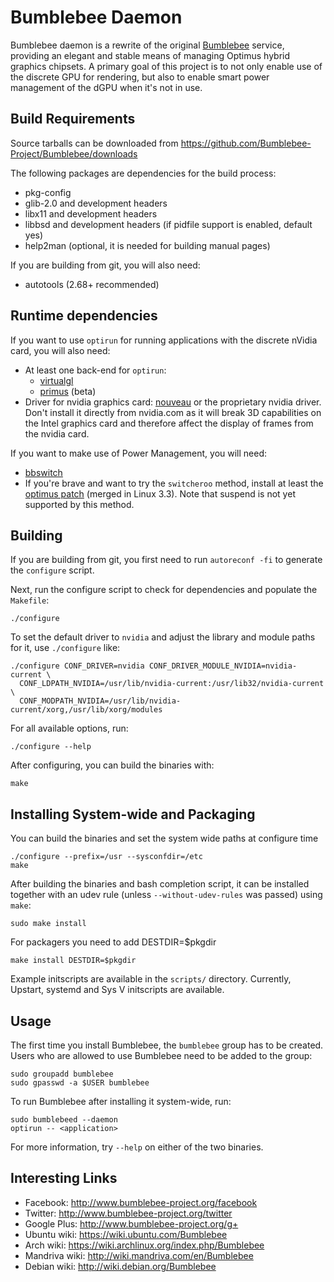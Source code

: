 Bumblebee Daemon
=================

Bumblebee daemon is a rewrite of the original
[Bumblebee](https://github.com/Bumblebee-Project/Bumblebee-old)
service, providing an elegant and stable means of managing Optimus
hybrid graphics chipsets. A primary goal of this project is to not only
enable use of the discrete GPU for rendering, but also to enable
smart power management of the dGPU when it's not in use.

Build Requirements
-------------------

Source tarballs can be downloaded from
https://github.com/Bumblebee-Project/Bumblebee/downloads

The following packages are dependencies for the build process:

- pkg-config
- glib-2.0 and development headers
- libx11 and development headers
- libbsd and development headers (if pidfile support is enabled, default yes)
- help2man (optional, it is needed for building manual pages)

If you are building from git, you will also need:

- autotools (2.68+ recommended)

Runtime dependencies
--------------------

If you want to use `optirun` for running applications with the discrete nVidia
card, you will also need:

- At least one back-end for `optirun`:
  - [virtualgl](http://virtualgl.org/)
  - [primus](https://github.com/amonakov/primus) (beta)
- Driver for nvidia graphics card: [nouveau](http://nouveau.freedesktop.org/)
  or the proprietary nvidia driver. Don't install it directly from nvidia.com
  as it will break 3D capabilities on the Intel graphics card and therefore
  affect the display of frames from the nvidia card.

If you want to make use of Power Management, you will need:

- [bbswitch](https://github.com/Bumblebee-Project/bbswitch)
- If you're brave and want to try the `switcheroo` method, install at least the
  [optimus patch](http://lekensteyn.nl/files/nouveau-switcheroo-optimus.patch)
  (merged in Linux 3.3). Note that suspend is not yet supported by this
  method.

Building
---------

If you are building from git, you first need to run `autoreconf -fi` to generate
the `configure` script.

Next, run the configure script to check for dependencies and populate the
`Makefile`:

    ./configure

To set the default driver to `nvidia` and adjust the library and module paths
for it, use `./configure` like:

    ./configure CONF_DRIVER=nvidia CONF_DRIVER_MODULE_NVIDIA=nvidia-current \
      CONF_LDPATH_NVIDIA=/usr/lib/nvidia-current:/usr/lib32/nvidia-current \
      CONF_MODPATH_NVIDIA=/usr/lib/nvidia-current/xorg,/usr/lib/xorg/modules

For all available options, run:

    ./configure --help

After configuring, you can build the binaries with:

    make

Installing System-wide and Packaging
-------------------------------------

You can build the binaries and set the system wide paths at configure time

    ./configure --prefix=/usr --sysconfdir=/etc
    make

After building the binaries and bash completion script, it can be installed
together with an udev rule (unless `--without-udev-rules` was passed) using
`make`:

    sudo make install

For packagers you need to add DESTDIR=$pkgdir

    make install DESTDIR=$pkgdir

Example initscripts are available in the `scripts/` directory. Currently,
Upstart, systemd and Sys V initscripts are available.

Usage
------

The first time you install Bumblebee, the `bumblebee` group has to be created.
Users who are allowed to use Bumblebee need to be added to the group:

    sudo groupadd bumblebee
    sudo gpasswd -a $USER bumblebee

To run Bumblebee after installing it system-wide, run:

    sudo bumblebeed --daemon
    optirun -- <application>

For more information, try `--help` on either of the two binaries.

Interesting Links
------
- Facebook: http://www.bumblebee-project.org/facebook
- Twitter: http://www.bumblebee-project.org/twitter
- Google Plus: http://www.bumblebee-project.org/g+
- Ubuntu wiki: https://wiki.ubuntu.com/Bumblebee
- Arch wiki: https://wiki.archlinux.org/index.php/Bumblebee
- Mandriva wiki: http://wiki.mandriva.com/en/Bumblebee
- Debian wiki: http://wiki.debian.org/Bumblebee
